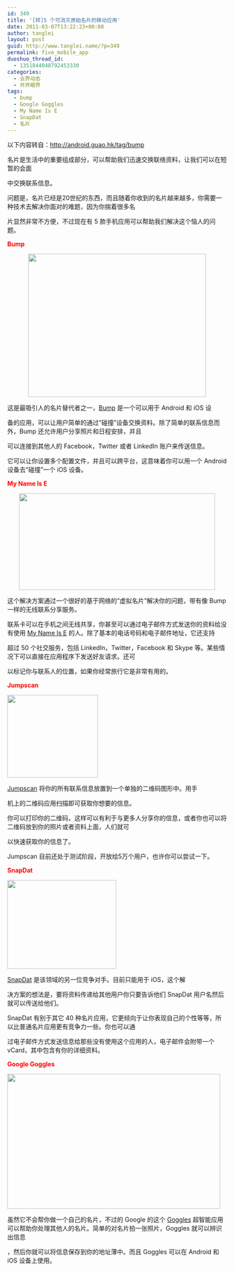 ```yaml
---
id: 349
title: '[转]5 个可消灭原始名片的移动应用'
date: 2011-03-07T13:22:23+00:00
author: tanglei
layout: post
guid: http://www.tanglei.name/?p=349
permalink: five_mobile_app
duoshuo_thread_id:
  - 1351844048792453330
categories:
  - 业界动态
  - 开开眼界
tags:
  - bump
  - Google Goggles
  - My Name Is E
  - SnapDat
  - 名片
---
```

以下内容转自：http://android.guao.hk/tag/bump

<div class="content">
  <p>
    名片是生活中的重要组成部分，可以帮助我们迅速交换联络资料，让我们可以在短暂的会面
  </p>
  
  <p>
    中交换联系信息。
  </p>
  
  <p>
    问题是，名片已经是20世纪的东西，而且随着你收到的名片越来越多，你需要一种技术去解决你面对的难题，因为你揣着很多名
  </p>
  
  <p>
    片显然非常不方便，不过现在有 5 款手机应用可以帮助我们解决这个恼人的问题。
  </p>
  
  <p>
    <strong><span style="color: #ff0000;">Bump</span></strong>
  </p>
  
  <p style="text-align: center;">
    <strong><a href="http://android.guao.hk/wp-content/uploads/2011/01/business-cards-01.jpg"><img class="size-full wp-image-9970 aligncenter" title="business cards 01" src="http://android.guao.hk/wp-content/uploads/2011/01/business-cards-01.jpg" alt="" width="408" height="329" /></a></strong>
  </p>
  
  <p>
    <strong> </strong><strong> </strong>
  </p>
  
  <p>
    <strong> </strong>
  </p>
  
  <p>
    这是最吸引人的名片替代者之一，<a href="http://bu.mp/" target="_blank">Bump</a> 是一个可以用于 Android 和 iOS 设
  </p>
  
  <p>
    备的应用，可以让用户简单的通过“碰撞”设备交换资料。除了简单的联系信息而外，Bump 还允许用户分享照片和日程安排，并且
  </p>
  
  <p>
    可以连接到其他人的 Facebook，Twitter 或者 LinkedIn 账户来传送信息。
  </p>
  
  <p>
    它可以让你设置多个配置文件，并且可以跨平台，这意味着你可以用一个 Android 设备去“碰撞”一个 iOS 设备。
  </p>
  
  <p>
    <strong><span style="color: #ff0000;">My Name Is E</span></strong>
  </p>
  
  <p style="text-align: center;">
    <a href="http://android.guao.hk/wp-content/uploads/2011/01/business-cards-02.jpg"><img class="size-full wp-image-9971 aligncenter" title="business cards 02" src="http://android.guao.hk/wp-content/uploads/2011/01/business-cards-02.jpg" alt="" width="450" height="222" /></a>
  </p>
  
  <p>
    这个解决方案通过一个很好的基于网络的“虚拟名片”解决你的问题，带有像 Bump 一样的无线联系分享服务。
  </p>
  
  <p>
    联系卡可以在手机之间无线共享，你甚至可以通过电子邮件方式发送你的资料给没有使用 <a href="http://www.mynameise.com/" target="_blank">My Name Is E</a> 的人。除了基本的电话号码和电子邮件地址，它还支持
  </p>
  
  <p>
    超过 50 个社交服务，包括 LinkedIn，Twitter，Facebook 和 Skype 等。某些情况下可以直接在应用程序下发送好友请求。还可
  </p>
  
  <p>
    以标记你与联系人的位置，如果你经常旅行它是非常有用的。
  </p>
  
  <p>
    <strong><span style="color: #ff0000;">Jumpscan</span></strong>
  </p>
  
  <p>
    <strong><img class="aligncenter size-full wp-image-9972" title="business cards 03" src="http://android.guao.hk/wp-content/uploads/2011/01/business-cards-03.jpg" alt="" width="208" height="190" /></strong>
  </p>
  
  <p>
    <strong> </strong><strong> </strong>
  </p>
  
  <p>
    <strong> </strong>
  </p>
  
  <p>
    <a href="http://jumpscan.com/" target="_blank">Jumpscan</a> 将你的所有联系信息放置到一个单独的二维码图形中。用手
  </p>
  
  <p>
    机上的二维码应用扫描即可获取你想要的信息。
  </p>
  
  <p>
    你可以打印你的二维码，这样可以有利于与更多人分享你的信息，或者你也可以将二维码放到你的照片或者资料上面，人们就可
  </p>
  
  <p>
    以快速获取你的信息了。
  </p>
  
  <p>
    Jumpscan 目前还处于测试阶段，开放给5万个用户，也许你可以尝试一下。
  </p>
  
  <p>
    <strong><span style="color: #ff0000;">SnapDat</span></strong>
  </p>
  
  <p>
    <strong><img class="aligncenter size-full wp-image-9973" title="business cards 04" src="http://android.guao.hk/wp-content/uploads/2011/01/business-cards-04.jpg" alt="" width="250" height="204" /></strong>
  </p>
  
  <p>
    <strong> </strong><strong> </strong>
  </p>
  
  <p>
    <strong> </strong>
  </p>
  
  <p>
    <a href="http://www.snapdat.com/" target="_blank">SnapDat</a> 是该领域的另一位竞争对手。目前只能用于 iOS，这个解
  </p>
  
  <p>
    决方案的想法是，要将资料传递给其他用户你只要告诉他们 SnapDat 用户名然后就可以传送给他们。
  </p>
  
  <p>
    SnapDat 有别于其它 40 种名片应用，它更倾向于让你表现自己的个性等等，所以比普通名片应用更有竞争力一些。你也可以通
  </p>
  
  <p>
    过电子邮件方式发送信息给那些没有使用这个应用的人，电子邮件会附带一个 vCard，其中包含有你的详细资料。
  </p>
  
  <p>
    <strong><span style="color: #ff0000;">Google Goggles</span></strong>
  </p>
  
  <p>
    <strong><img class="aligncenter size-full wp-image-9974" title="business cards 05" src="http://android.guao.hk/wp-content/uploads/2011/01/business-cards-05.jpg" alt="" width="489" height="310" /></strong>
  </p>
  
  <p>
    <strong> </strong><strong> </strong>
  </p>
  
  <p>
    <strong> </strong>
  </p>
  
  <p>
    虽然它不会帮你做一个自己的名片，不过的 Google 的这个 <a href="http://www.google.com/mobile/goggles/" target="_blank">Goggles</a> 超智能应用可以帮助你处理其他人的名片。简单的对名片拍一张照片，Goggles 就可以辨识出信息
  </p>
  
  <p>
    ，然后你就可以将信息保存到你的地址薄中。而且 Goggles 可以在 Android 和 iOS 设备上使用。
  </p>
</div>
